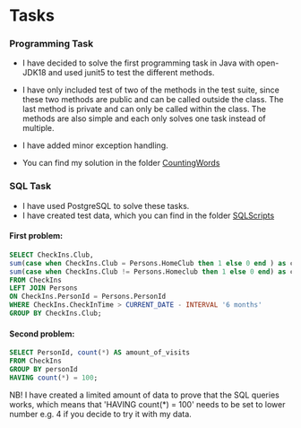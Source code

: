 # Tasks

### Programming Task

- I have decided to solve the first programming task in Java with open-JDK18 and used junit5 to test the different methods. 

- I have only included test of two of the methods in the test suite, since these two methods are public and can be called outside the class. The last method is private and can only be called within the class. The methods are also simple and each only solves one task instead of multiple. 

- I have added minor exception handling.

- You can find my solution in the folder [CountingWords](https://github.com/amandajuhl95/Tasks/tree/main/CountingWords/src)
 
 
### SQL Task

- I have used PostgreSQL to solve these tasks. 
- I have created test data, which you can find in the folder [SQLScripts](https://github.com/amandajuhl95/Tasks/tree/main/SQLScripts)

 
#### First problem: 

```sql
SELECT CheckIns.Club,
sum(case when CheckIns.Club = Persons.HomeClub then 1 else 0 end ) as checkins_from_members_registered_in_this_club,
sum(case when CheckIns.Club != Persons.Homeclub then 1 else 0 end) as checkins_from_members_registered_in_other_clubs
FROM CheckIns
LEFT JOIN Persons 
ON CheckIns.PersonId = Persons.PersonId
WHERE CheckIns.CheckInTime > CURRENT_DATE - INTERVAL '6 months'
GROUP BY CheckIns.Club;
```


#### Second problem:


```sql
SELECT PersonId, count(*) AS amount_of_visits
FROM CheckIns 
GROUP BY personId
HAVING count(*) = 100;
```
NB! I have created a limited amount of data to prove that the SQL queries works, which means that 'HAVING count(*) = 100' needs to be set to lower number e.g. 4 if you decide to try it with my data.

